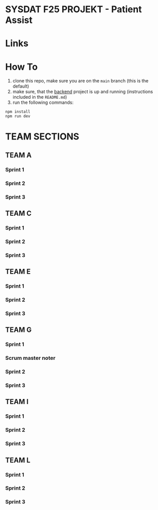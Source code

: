 # SYSDAT F25 PROJEKT - Patient Assist

# Links

# How To

  1. clone this repo, make sure you are on the `main` branch (this is the default)
  2. make sure, that the [backend](https://github.com/SYSDAT-PATIENT-ASSIST/BackEnd) project is up and running (instructions included in the `README.md`)
  3. run the following commands:
```
npm install
npm run dev
```

# TEAM SECTIONS

## TEAM A

### Sprint 1

### Sprint 2

### Sprint 3

## TEAM C
### Sprint 1

### Sprint 2

### Sprint 3

## TEAM E
### Sprint 1

### Sprint 2

### Sprint 3

## TEAM G

### Sprint 1

### Scrum master noter

### Sprint 2

### Sprint 3

## TEAM I
### Sprint 1

### Sprint 2

### Sprint 3

## TEAM L
### Sprint 1

### Sprint 2

### Sprint 3
